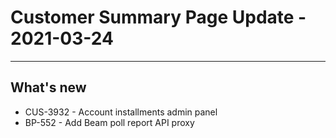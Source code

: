 # Customer Summary Page Update - 2021-03-24

---

## What's new
* CUS-3932 - Account installments admin panel
* BP-552 - Add Beam poll report API proxy
